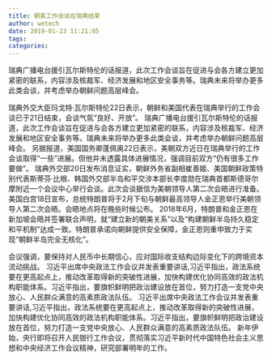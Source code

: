 ```yaml
---
title: 朝美工作会谈在瑞典结束
author: wetech
date: 2019-01-23 11:21:05
tags: 
categories: 
---
```

瑞典广播电台援引瓦尔斯特伦的话报道，此次工作会谈旨在促进与会各方建立更加紧密的联系，内容涉及核裁军、经济发展和地区安全事务等。瑞典未来将举办更多此类会谈，并考虑举办朝鲜问题高层峰会。
<!-- more -->
瑞典外交大臣玛戈特·瓦尔斯特伦22日表示，朝鲜和美国代表在瑞典举行的工作会谈已于21日结束，会谈气氛“良好、开放”。
瑞典广播电台援引瓦尔斯特伦的话报道，此次工作会谈旨在促进与会各方建立更加紧密的联系，内容涉及核裁军、经济发展和地区安全事务等。瑞典未来将举办更多此类会谈，并考虑举办朝鲜问题高层峰会。
另据报道，美国国务卿蓬佩奥22日表示，美朝双方近日在瑞典举行的工作会谈取得“一些”进展。但他并未透露具体进展情况，强调目前双方“仍有很多工作要做”。
瑞典外交部20日发布消息证实，朝鲜外务省副相崔善姬、美国朝鲜政策特别代表斯蒂芬·比根、韩国外交部半岛和平交涉本部长李度勋在瑞典首都斯德哥尔摩附近一个会议中心举行会谈。此次会谈据信为美朝领导人第二次会晤进行准备。
美国白宫18日宣布，总统特朗普将于2月下旬与朝鲜最高领导人金正恩举行美朝领导人第二次会晤。会晤地点将在晚些时候公布。
2018年6月，特朗普和金正恩在新加坡会晤并签署联合声明，就“建立新的朝美关系”以及“构建朝鲜半岛持久稳定和平机制”达成一致。特朗普承诺向朝鲜提供安全保障，金正恩则重申致力于实现“朝鲜半岛完全无核化”。
 
 
会议强调，要保持对人民币中长期信心，应对国际收支结构边际变化下的跨境资本流动挑战。
习近平出席中央政法工作会议并发表重要讲话,习近平指出，政法系统要在更高起点上，推动改革取得新的突破性进展，加快构建优化协同高效的政法机构职能体系。习近平指出，要旗帜鲜明把政治建设放在首位，努力打造一支党中央放心、人民群众满意的高素质政法队伍。
习近平出席中央政法工作会议并发表重要讲话,习近平指出，政法系统要在更高起点上，推动改革取得新的突破性进展，加快构建优化协同高效的政法机构职能体系。习近平指出，要旗帜鲜明把政治建设放在首位，努力打造一支党中央放心、人民群众满意的高素质政法队伍。
新年伊始，央行即将召开人民银行工作会议，贯彻落实习近平新时代中国特色社会主义思想和中央经济工作会议精神，研究部署明年的工作。
